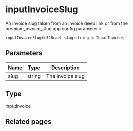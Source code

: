 # inputInvoiceSlug
An invoice slug taken from an invoice deep link or from the premium_invoice_slug app config parameter »

```
inputInvoiceSlug#c326caef slug:string = InputInvoice;
```

## Parameters
| Name | Type | Description |
| ---- | :----: | ----------- |
| slug | string | The invoice slug |


## Type
InputInvoice

## Related pages
